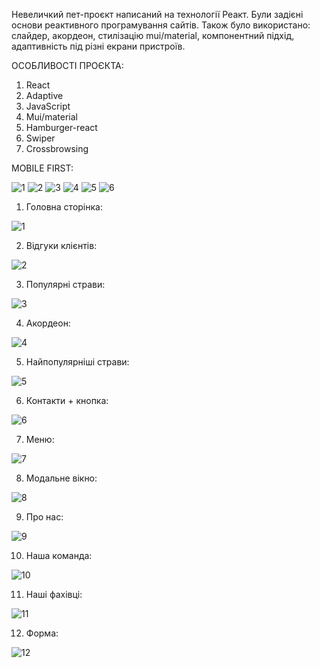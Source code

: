 Невеличкий пет-проєкт написаний на технології Реакт. Були задієні основи реактивного програмування сайтів. Також було використано: слайдер, акордеон, стилізацію mui/material, компонентний підхід, адаптивність під різні екрани пристроїв.

ОСОБЛИВОСТІ ПРОЄКТА:
1. React
2. Adaptive
3. JavaScript
4. Mui/material
5. Hamburger-react
6. Swiper
7. Crossbrowsing

MOBILE FIRST:

![1](https://github.com/dmitryberesten/restaurant/assets/87872240/8835493a-61e9-4077-addd-8f8791187514)
![2](https://github.com/dmitryberesten/restaurant/assets/87872240/702003e9-8e22-4eb1-b991-3a5a510447ed)
![3](https://github.com/dmitryberesten/restaurant/assets/87872240/c6ebf27a-e04a-41cf-9e1a-614ad9e6850e)
![4](https://github.com/dmitryberesten/restaurant/assets/87872240/a7319e13-6119-499e-af8a-7b2d51078871)
![5](https://github.com/dmitryberesten/restaurant/assets/87872240/02da8a5a-4d5c-4b5e-b8a6-06852c0a7d3a)
![6](https://github.com/dmitryberesten/restaurant/assets/87872240/0a2f2df5-30df-4cbc-bd82-ad7ac2dc3e5e)


1. Головна сторінка:

![1](https://github.com/dmitryberesten/restaurant/assets/87872240/c93eaf24-af9f-4a3d-8fad-dad28101e893)

2. Відгуки клієнтів:
   
![2](https://github.com/dmitryberesten/restaurant/assets/87872240/19e60b6f-ead4-4873-a0b1-473256662c37)

3. Популярні страви:

![3](https://github.com/dmitryberesten/restaurant/assets/87872240/fa78de4c-3f78-40c5-b2f2-b74580cc8c5d)

4. Акордеон:

![4](https://github.com/dmitryberesten/restaurant/assets/87872240/5d752d37-7372-4c68-be0d-c850952626e6)

5. Найпопулярніші страви:

![5](https://github.com/dmitryberesten/restaurant/assets/87872240/2dbec75f-e37a-4d4d-9e34-e45953c10eed)

6. Контакти + кнопка:

![6](https://github.com/dmitryberesten/restaurant/assets/87872240/fadee8b3-49fa-4d8c-a2a3-122e12cc4e9e)

7. Меню:

![7](https://github.com/dmitryberesten/restaurant/assets/87872240/731522c6-f783-43f7-a666-ddc239a8ad97)

8. Модальне вікно:

![8](https://github.com/dmitryberesten/restaurant/assets/87872240/23381931-73ad-495a-8532-c8a4c1a40425)

9. Про нас:

![9](https://github.com/dmitryberesten/restaurant/assets/87872240/a4a3232f-2f55-4be9-a1e9-7bb329e62f14)

10. Наша команда:

![10](https://github.com/dmitryberesten/restaurant/assets/87872240/0257e54e-5b0a-4102-a521-15fd8d6c8b1d)

11. Наші фахівці:

![11](https://github.com/dmitryberesten/restaurant/assets/87872240/2523f8f3-d9f5-440f-9e91-cc5912eeabc1)

12. Форма:

![12](https://github.com/dmitryberesten/restaurant/assets/87872240/7f855902-c0c1-4ae5-b2f6-308e4178a94d)


